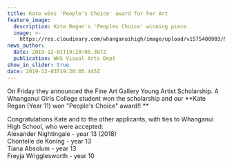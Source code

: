 ```yaml
---
title: Kate wins 'People's Choice' award for her Art
feature_image:
  description: Kate Regan's 'Peoples Choice' winning piece.
  image: >-
    https://res.cloudinary.com/whanganuihigh/image/upload/v1575400903/News/Kate_Regan.Peoples_Choice.Fine_Art_Gallery._29.11.19.jpg
news_author:
  date: 2019-12-01T19:20:05.387Z
  publication: WHS Visual Arts Dept
show_in_slider: true
date: 2019-12-03T19:20:05.445Z
---
```

On Friday they announced the Fine Art Gallery Young Artist Scholarship. A Whanganui Girls College student won the scholarship and our **Kate Regan (Year 11) won "People's Choice" award!!**

Congratulations Kate and to the other applicants, with ties to Whanganui High School, who were accepted:  
Alexander Nightingale - year 13 (2018)  
Chontelle de Koning - year 13  
Tiana Absolum - year 13  
Freyja Wrigglesworth - year 10
